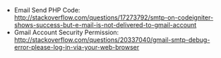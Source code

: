 * Email Send PHP Code:
http://stackoverflow.com/questions/17273792/smtp-on-codeigniter-shows-success-but-e-mail-is-not-delivered-to-gmail-account 
* Gmail Account Security Permission:
http://stackoverflow.com/questions/20337040/gmail-smtp-debug-error-please-log-in-via-your-web-browser 
